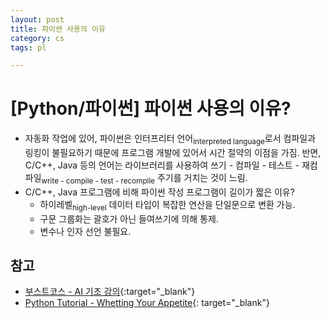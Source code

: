 ```yaml
---
layout: post
title: 파이썬 사용의 이유
category: cs
tags: pl

---
```


# [Python/파이썬] 파이썬 사용의 이유?
- 자동화 작업에 있어, 파이썬은 인터프리터 언어<sub>interpreted language</sub>로서 컴파일과 링킹이 불필요하기 때문에 프로그램 개발에 있어서 시간 절약의 이점을 가짐. 반면, C/C++, Java 등의 언어는 라이브러리를 사용하여 쓰기 - 컴파일 - 테스트 - 재컴파일<sub>write - compile - test - recompile</sub> 주기를 거치는 것이 느림.
- C/C++, Java 프로그램에 비해 파이썬 작성 프로그램이 길이가 짧은 이유?
  - 하이레벨<sub>high-level</sub> 데이터 타입이 복잡한 연산을 단일문으로 변환 가능.
  - 구문 그룹화는 괄호가 아닌 들여쓰기에 의해 통제.
  - 변수나 인자 선언 불필요.

## 참고
- [부스트코스 - AI 기초 강의](https://www.boostcourse.org/ai100){:target="_blank"}
- [Python Tutorial - Whetting Your Appetite](https://docs.python.org/3/tutorial/appetite.html){: target="_blank"}